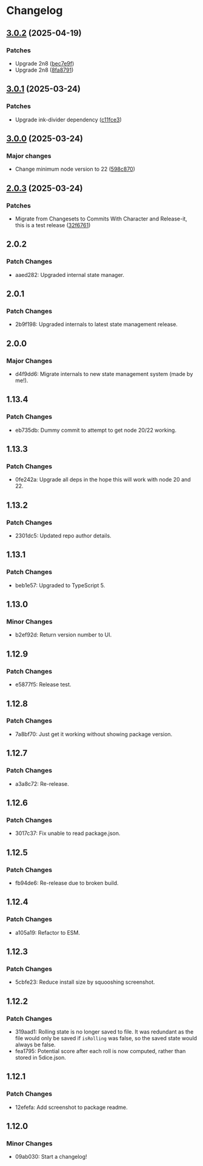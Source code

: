 # Changelog

## [3.0.2](https://github.com/will-stone/5dice/compare/v3.0.1...v3.0.2) (2025-04-19)

### Patches

- Upgrade 2n8
  ([bec7e9f](https://github.com/will-stone/5dice/commit/bec7e9f1ab288fe11e1abf4c86a4bab1f677426b))
- Upgrade 2n8
  ([8fa8791](https://github.com/will-stone/5dice/commit/8fa87918537bbe3eca363926c22f9add73e3a1c6))

## [3.0.1](https://github.com/will-stone/5dice/compare/v3.0.0...v3.0.1) (2025-03-24)

### Patches

- Upgrade ink-divider dependency
  ([c11fce3](https://github.com/will-stone/5dice/commit/c11fce3e2655a59dd2b1888ca30638e7f0718a08))

## [3.0.0](https://github.com/will-stone/5dice/compare/v2.0.3...v3.0.0) (2025-03-24)

### Major changes

- Change minimum node version to 22
  ([598c870](https://github.com/will-stone/5dice/commit/598c87012dc2c6e7510928433fdd91813c2502db))

## [2.0.3](https://github.com/will-stone/5dice/compare/v2.0.2...v2.0.3) (2025-03-24)

### Patches

- Migrate from Changesets to Commits With Character and Release-it, this is a
  test release
  ([32f6761](https://github.com/will-stone/5dice/commit/32f676178e88849f82dffbdd621334c530bcf34b))

## 2.0.2

### Patch Changes

- aaed282: Upgraded internal state manager.

## 2.0.1

### Patch Changes

- 2b9f198: Upgraded internals to latest state management release.

## 2.0.0

### Major Changes

- d4f9dd6: Migrate internals to new state management system (made by me!).

## 1.13.4

### Patch Changes

- eb735db: Dummy commit to attempt to get node 20/22 working.

## 1.13.3

### Patch Changes

- 0fe242a: Upgrade all deps in the hope this will work with node 20 and 22.

## 1.13.2

### Patch Changes

- 2301dc5: Updated repo author details.

## 1.13.1

### Patch Changes

- beb1e57: Upgraded to TypeScript 5.

## 1.13.0

### Minor Changes

- b2ef92d: Return version number to UI.

## 1.12.9

### Patch Changes

- e5877f5: Release test.

## 1.12.8

### Patch Changes

- 7a8bf70: Just get it working without showing package version.

## 1.12.7

### Patch Changes

- a3a8c72: Re-release.

## 1.12.6

### Patch Changes

- 3017c37: Fix unable to read package.json.

## 1.12.5

### Patch Changes

- fb94de6: Re-release due to broken build.

## 1.12.4

### Patch Changes

- a105a19: Refactor to ESM.

## 1.12.3

### Patch Changes

- 5cbfe23: Reduce install size by squooshing screenshot.

## 1.12.2

### Patch Changes

- 319aad1: Rolling state is no longer saved to file. It was redundant as the
  file would only be saved if `isRolling` was false, so the saved state would
  always be false.
- fea1795: Potential score after each roll is now computed, rather than stored
  in 5dice.json.

## 1.12.1

### Patch Changes

- 12efefa: Add screenshot to package readme.

## 1.12.0

### Minor Changes

- 09ab030: Start a changelog!

